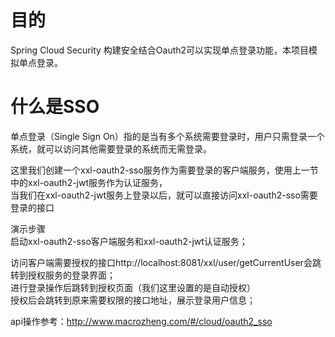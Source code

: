 # 目的
Spring Cloud Security 构建安全结合Oauth2可以实现单点登录功能，本项目模拟单点登录。  

# 什么是SSO
单点登录（Single Sign On）指的是当有多个系统需要登录时，用户只需登录一个系统，就可以访问其他需要登录的系统而无需登录。  

这里我们创建一个xxl-oauth2-sso服务作为需要登录的客户端服务，使用上一节中的xxl-oauth2-jwt服务作为认证服务，  
当我们在xxl-oauth2-jwt服务上登录以后，就可以直接访问xxl-oauth2-sso需要登录的接口



演示步骤  
启动xxl-oauth2-sso客户端服务和xxl-oauth2-jwt认证服务；  

访问客户端需要授权的接口http://localhost:8081/xxl/user/getCurrentUser会跳转到授权服务的登录界面；  
进行登录操作后跳转到授权页面（我们这里设置的是自动授权）  
授权后会跳转到原来需要权限的接口地址，展示登录用户信息；  


api操作参考：http://www.macrozheng.com/#/cloud/oauth2_sso

